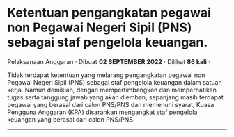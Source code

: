 Ketentuan pengangkatan pegawai non Pegawai Negeri Sipil (PNS) sebagai staf pengelola keuangan.
==============================================================================================

Pelaksanaan Anggaran · Dibuat **02 SEPTEMBER 2022** · Dilihat **86 kali** ·

Tidak terdapat ketentuan yang melarang pengangkatan pegawai non Pegawai Negeri Sipil (PNS) sebagai staf pengelola keuangan dalam satuan kerja. Namun demikian, dengan mempertimbangkan dan memperhatikan tugas serta tanggung jawab yang akan diemban, sepanjang masih terdapat pegawai yang berasal dari calon PNS/PNS dan memenuhi syarat, Kuasa Pengguna Anggaran (KPA) disarankan mengangkat staf pengelola keuangan yang berasal dari calon PNS/PNS.  

  
  
  

* * *